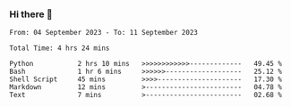 ### Hi there 👋

<!--
**ututono/ututono** is a ✨ _special_ ✨ repository because its `README.md` (this file) appears on your GitHub profile.

Here are some ideas to get you started:

- 🔭 I’m currently working on ...
- 🌱 I’m currently learning ...
- 👯 I’m looking to collaborate on ...
- 🤔 I’m looking for help with ...
- 💬 Ask me about ...
- 📫 How to reach me: ...
- 😄 Pronouns: ...
- ⚡ Fun fact: ...
-->



<!--START_SECTION:waka-->

```text
From: 04 September 2023 - To: 11 September 2023

Total Time: 4 hrs 24 mins

Python           2 hrs 10 mins   >>>>>>>>>>>>-------------   49.45 %
Bash             1 hr 6 mins     >>>>>>-------------------   25.12 %
Shell Script     45 mins         >>>>---------------------   17.30 %
Markdown         12 mins         >------------------------   04.78 %
Text             7 mins          >------------------------   02.68 %
```

<!--END_SECTION:waka-->
